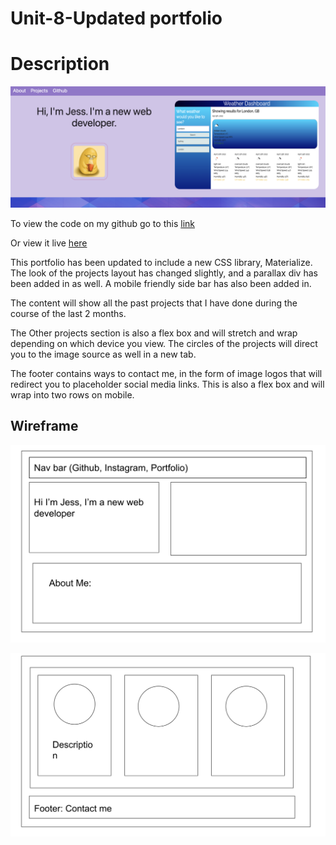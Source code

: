 # Unit-8-Updated portfolio

# Description

![Here is the snapshot of the webpage.](./assets/Images/portfolio.png)


To view the code on my github go to this [ link ](https://github.com/Key16/Unit-8-Updated-Portfolio/ )

Or view it live [ here ](https://key16.github.io/Unit-8-Updated-Portfolio/ )

This portfolio has been updated to include a new CSS library, Materialize. The look of the projects layout has changed slightly, and a parallax div has been added in as well. A mobile friendly side bar has also been added in.

The content will show all the past projects that I have done during the course of the last 2 months. 


The Other projects section is also a flex box and will stretch and wrap depending on which device you view. The circles of the projects will direct you to the image source as well in a new tab. 

The footer contains ways to contact me, in the form of image logos that will redirect you to placeholder social media links. This is also a flex box and will wrap into two rows on mobile. 

## Wireframe


![Wirefram 1](./assets/Images/wireframe-1.png)

![Wirefram 2](./assets/Images/wireframe-2.png)

